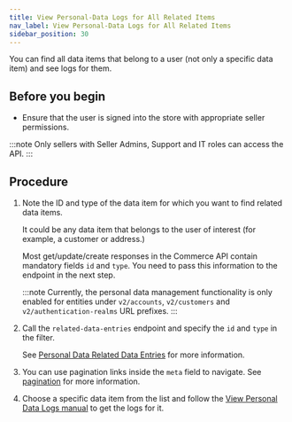 ```yaml
---
title: View Personal-Data Logs for All Related Items
nav_label: View Personal-Data Logs for All Related Items
sidebar_position: 30
---
```



You can find all data items that belong to a user (not only a specific data item) and see logs for them.

## Before you begin

- Ensure that the user is signed into the store with appropriate seller permissions.

:::note
Only sellers with Seller Admins, Support and IT roles can access the API.
:::

## Procedure

1. Note the ID and type of the data item for which you want to find related data items.

    It could be any data item that belongs to the user of interest (for example, a customer or address.)

    Most get/update/create responses in the Commerce API contain mandatory fields `id` and `type`. You need to pass this information to the endpoint in the next step.

   :::note
   Currently, the personal data management functionality is only enabled for entities under `v2/accounts`, `v2/customers` and `v2/authentication-realms` URL prefixes.
   :::

2. Call the `related-data-entries` endpoint and specify the `id` and `type` in the filter.

   See [Personal Data Related Data Entries](/docs/api/personal-data/personal-data-related-data-entries) for more information.

3. You can use pagination links inside the `meta` field to navigate. See [pagination](/guides/Getting-Started/pagination) for more information.
4. Choose a specific data item from the list and follow the [View Personal Data Logs manual](/docs/api/personal-data/personal-data-logs) to get the logs for it.

